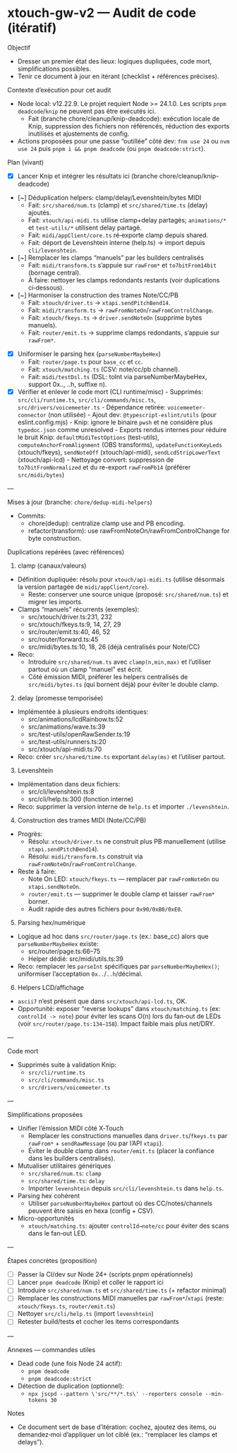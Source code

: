 # xtouch-gw-v2 — Audit de code (itératif)

Objectif
- Dresser un premier état des lieux: logiques dupliquées, code mort, simplifications possibles.
- Tenir ce document à jour en itérant (checklist + références précises).

Contexte d’exécution pour cet audit
- Node local: v12.22.9. Le projet requiert Node >= 24.1.0. Les scripts `pnpm deadcode`/`knip` ne peuvent pas être exécutés ici.
  - Fait (branche chore/cleanup/knip-deadcode): exécution locale de Knip, suppression des fichiers non référencés, réduction des exports inutilisés et ajustements de config.
- Actions proposées pour une passe “outillée” côté dev: `fnm use 24` ou `nvm use 24` puis `pnpm i && pnpm deadcode` (ou `pnpm deadcode:strict`).

Plan (vivant)
- [x] Lancer Knip et intégrer les résultats ici (branche chore/cleanup/knip-deadcode)
- [~] Déduplication helpers: clamp/delay/Levenshtein/bytes MIDI
  - Fait: `src/shared/num.ts` (clamp) et `src/shared/time.ts` (delay) ajoutés.
  - Fait: `xtouch/api-midi.ts` utilise clamp+delay partagés; `animations/*` et `test-utils/*` utilisent delay partagé.
  - Fait: `midi/appClient/core.ts` ré‑exporte clamp depuis shared.
  - Fait: déport de Levenshtein interne (help.ts) → import depuis `cli/levenshtein`.
- [~] Remplacer les clamps “manuels” par les builders centralisés
  - Fait: `midi/transform.ts` s’appuie sur `rawFrom*` et `to7bitFrom14bit` (bornage central).
  - À faire: nettoyer les clamps redondants restants (voir duplications ci‑dessous).
- [~] Harmoniser la construction des trames Note/CC/PB
  - Fait: `xtouch/driver.ts` → `xtapi.sendPitchBend14`.
  - Fait: `midi/transform.ts` → `rawFromNoteOn`/`rawFromControlChange`.
  - Fait: `xtouch/fkeys.ts` → `driver.sendNoteOn` (supprime bytes manuels).
  - Fait: `router/emit.ts` → supprime clamps redondants, s’appuie sur `rawFrom*`.
- [x] Uniformiser le parsing hex (`parseNumberMaybeHex`)
  - Fait: `router/page.ts` pour `base_cc` et `cc`.
  - Fait: `xtouch/matching.ts` (CSV: note/cc/pb channel).
  - Fait: `midi/testDsl.ts` (DSL: toInt via parseNumberMaybeHex, support 0x.., ..h, suffixe n).
- [x] Vérifier et enlever le code mort (CLI runtime/misc)
      - Supprimés: `src/cli/runtime.ts`, `src/cli/commands/misc.ts`, `src/drivers/voicemeeter.ts`
      - Dépendance retirée: `voicemeeter-connector` (non utilisée)
      - Ajout dev: `@typescript-eslint/utils` (pour eslint.config.mjs)
      - Knip: ignore le binaire `pwsh` et ne considère plus `typedoc.json` comme unresolved
      - Exports rendus internes pour réduire le bruit Knip: `defaultMidiTestOptions` (test-utils), `computeAnchorFromAlignment` (OBS transforms), `updateFunctionKeyLeds` (xtouch/fkeys), `sendNoteOff` (xtouch/api-midi), `sendLcdStripLowerText` (xtouch/api-lcd)
      - Nettoyage convert: suppression de `to7bitFromNormalized` et du re-export `rawFromPb14` (préférer `src/midi/bytes`)

—

Mises à jour (branche: `chore/dedup-midi-helpers`)
- Commits:
  - chore(dedup): centralize clamp use and PB encoding.
  - refactor(transform): use rawFromNoteOn/rawFromControlChange for byte construction.

Duplications repérées (avec références)

1) clamp (canaux/valeurs)
- Définition dupliquée: résolu pour `xtouch/api-midi.ts` (utilise désormais la version partagée de `midi/appClient/core`).
  - Reste: conserver une source unique (proposé: `src/shared/num.ts`) et migrer les imports.
- Clamps “manuels” récurrents (exemples):
  - src/xtouch/driver.ts:231, 232
  - src/xtouch/fkeys.ts:9, 14, 27, 29
  - src/router/emit.ts:40, 46, 52
  - src/router/forward.ts:45
  - src/midi/bytes.ts:10, 18, 26 (déjà centralisés pour Note/CC)
- Reco:
  - Introduire `src/shared/num.ts` avec `clamp(n,min,max)` et l’utiliser partout où un clamp “manuel” est écrit.
  - Côté émission MIDI, préférer les helpers centralisés de `src/midi/bytes.ts` (qui bornent déjà) pour éviter le double clamp.

2) delay (promesse temporisée)
- Implémentée à plusieurs endroits identiques:
  - src/animations/lcdRainbow.ts:52
  - src/animations/wave.ts:39
  - src/test-utils/openRawSender.ts:19
  - src/test-utils/runners.ts:20
  - src/xtouch/api-midi.ts:70
- Reco: créer `src/shared/time.ts` exportant `delay(ms)` et l’utiliser partout.

3) Levenshtein
- Implémentation dans deux fichiers:
  - src/cli/levenshtein.ts:8
  - src/cli/help.ts:300 (fonction interne)
- Reco: supprimer la version interne de `help.ts` et importer `./levenshtein`.

4) Construction des trames MIDI (Note/CC/PB)
- Progrès:
  - Résolu: `xtouch/driver.ts` ne construit plus PB manuellement (utilise `xtapi.sendPitchBend14`).
  - Résolu: `midi/transform.ts` construit via `rawFromNoteOn`/`rawFromControlChange`.
- Reste à faire:
  - Note On LED: `xtouch/fkeys.ts` — remplacer par `rawFromNoteOn` ou `xtapi.sendNoteOn`.
  - `router/emit.ts` — supprimer le double clamp et laisser `rawFrom*` borner.
  - Audit rapide des autres fichiers pour `0x90/0xB0/0xE0`.

5) Parsing hex/numérique
- Logique ad hoc dans `src/router/page.ts` (ex.: base_cc) alors que `parseNumberMaybeHex` existe:
  - src/router/page.ts:66–75
  - Helper dédié: src/midi/utils.ts:39
- Reco: remplacer les `parseInt` spécifiques par `parseNumberMaybeHex()`; uniformiser l’acceptation `0x..`/`..h`/décimal.

6) Helpers LCD/affichage
- `ascii7` n’est présent que dans `src/xtouch/api-lcd.ts`, OK.
- Opportunité: exposer “reverse lookups” dans `xtouch/matching.ts` (ex: `controlId -> note`) pour éviter les scans O(n) lors du fan‑out de LEDs (voir `src/router/page.ts:134–158`). Impact faible mais plus net/DRY.

—

Code mort
- Supprimés suite à validation Knip:
  - `src/cli/runtime.ts`
  - `src/cli/commands/misc.ts`
  - `src/drivers/voicemeeter.ts`

—

Simplifications proposées
- Unifier l’émission MIDI côté X‑Touch
  - Remplacer les constructions manuelles dans `driver.ts`/`fkeys.ts` par `rawFrom*` + `sendRawMessage` (ou par l’API `xtapi`).
  - Éviter le double clamp dans `router/emit.ts` (placer la confiance dans les builders centralisés).
- Mutualiser utilitaires génériques
  - `src/shared/num.ts`: `clamp`
  - `src/shared/time.ts`: `delay`
  - Importer `levenshtein` depuis `src/cli/levenshtein.ts` dans `help.ts`.
- Parsing hex cohérent
  - Utiliser `parseNumberMaybeHex` partout où des CC/notes/channels peuvent être saisis en hexa (config + CSV).
- Micro-opportunités
  - `xtouch/matching.ts`: ajouter `controlId→note/cc` pour éviter des scans dans le fan‑out LED.

—

Étapes concrètes (proposition)
- [ ] Passer la CI/dev sur Node 24+ (scripts pnpm opérationnels)
- [ ] Lancer `pnpm deadcode` (Knip) et coller le rapport ici
- [ ] Introduire `src/shared/num.ts` et `src/shared/time.ts` (+ refactor minimal)
- [ ] Remplacer les constructions MIDI manuelles par `rawFrom*`/`xtapi` (reste: `xtouch/fkeys.ts`, `router/emit.ts`)
- [ ] Nettoyer `src/cli/help.ts` (import `levenshtein`)
- [ ] Retester build/tests et cocher les items correspondants

—

Annexes — commandes utiles
- Dead code (une fois Node 24 actif):
  - `pnpm deadcode`
  - `pnpm deadcode:strict`
- Détection de duplication (optionnel):
  - `npx jscpd --pattern \'src/**/*.ts\' --reporters console --min-tokens 30`

Notes
- Ce document sert de base d’itération: cochez, ajoutez des items, ou demandez‑moi d’appliquer un lot ciblé (ex.: “remplacer les clamps et delays”).
